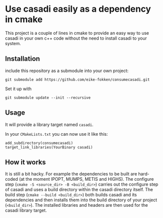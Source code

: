 # Use casadi easily as a dependency in cmake

This project is a couple of lines in cmake to provide an easy way to use casadi
in your own c++ code without the need to install casadi to your system.

## Installation
include this repository as a submodule into your own project:
```
git submodule add https://github.com/eike-fokken/consumecasadi.git
```

Set it up with

```
git submodule update --init --recursive
```

## Usage
It will provide a library target named `casadi`.

In your `CMakeLists.txt` you can now use it like this:

```
add_subdirectory(consumecasadi)
target_link_libraries(YourBinary casadi)
```

## How it works
It is still a bit hacky. For example the dependencies to be built are hard-coded
(at the moment IPOPT, MUMPS, METIS and HIGHS). The configure step (`cmake -S
<source_dir> -B <build_dir>`) carries out the configure step of casadi and uses
a build directory within the casadi directory itself. The build step (`cmake
--build <build_dir>`) both builds casadi and its dependencies and then installs
them into the build directory of your project (`<build_dir>`). The installed
libraries and headers are then used for the casadi library target.
